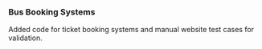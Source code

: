 ### Bus Booking Systems
Added code for ticket booking systems and manual website test cases for validation.
